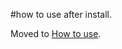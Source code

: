 #how to use after install.

Moved to <a href='https://scholarzhang.googlecode.com/svn/trunk/west-chamber/HOWTO.zh.html'>How to use</a>.